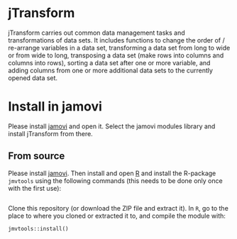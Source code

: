 # jTransform

jTransform carries out common data management tasks and transformations of data
sets. It includes functions to change the order of / re-arrange variables in a
data set, transforming a data set from long to wide or from wide to long,
transposing a data set (make rows into columns and columns into rows), sorting
a data set after one or more variable, and adding columns from one or more
additional data sets to the currently opened data set.

<!---
<center>
<img width="300" src="https://gamlj.github.io/commons/pics/ui.png" class="img-responsive" alt="">
</center>
<br>
--->


# Install in jamovi

Please install [jamovi](https://www.jamovi.org/download.html) and open it.
Select the jamovi modules library and install jTransform from there.

<!---
<center>
<img width="600" src="https://gamlj.github.io/glm/install.png" class="img-responsive" alt="">
</center>
--->


## From source

Please install [jamovi](https://www.jamovi.org/download.html). Then install and
open [R](https://cloud.r-project.org/) and install the R-package `jmvtools`
using the following commands (this needs to be done only once with the first
use):

```

```


Clone this repository (or download the ZIP file and extract it). In `R`, go to
the place to where you cloned or extracted it to, and compile the module with:

```
jmvtools::install()
```
